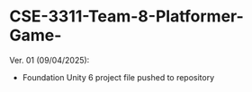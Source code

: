 # CSE-3311-Team-8-Platformer-Game-

Ver. 01 (09/04/2025):
- Foundation Unity 6 project file pushed to repository
